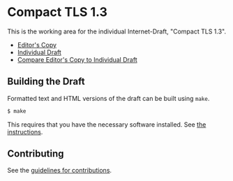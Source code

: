 # Compact TLS 1.3

This is the working area for the individual Internet-Draft, "Compact TLS 1.3".

* [Editor's Copy](https://ekr.github.io/draft-ietf-tls-ctls/#go.draft-ietf-tls-ctls.html)
* [Individual Draft](https://tools.ietf.org/html/draft-ietf-tls-ctls)
* [Compare Editor's Copy to Individual Draft](https://ekr.github.io/draft-ietf-tls-ctls/#go.draft-ietf-tls-ctls.diff)

## Building the Draft

Formatted text and HTML versions of the draft can be built using `make`.

```sh
$ make
```

This requires that you have the necessary software installed.  See
[the instructions](https://github.com/martinthomson/i-d-template/blob/master/doc/SETUP.md).


## Contributing

See the
[guidelines for contributions](https://github.com/ekr/draft-ietf-tls-ctls/blob/master/CONTRIBUTING.md).
